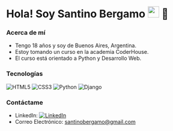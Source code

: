 <h1>Hola! Soy Santino Bergamo <img src="https://raw.githubusercontent.com/iampavangandhi/iampavangandhi/master/gifs/Hi.gif" width="30px"> 🚀</h1>

### Acerca de mí
- Tengo 18 años y soy de Buenos Aires, Argentina.
- Estoy tomando un curso en la academia CoderHouse.
- El curso está orientado a Python y Desarrollo Web.

### Tecnologías
  ![HTML5](https://img.shields.io/badge/-HTML5-333333?style=flat&logo=HTML5)
  ![CSS3](https://img.shields.io/badge/-CSS3-333333?style=flat&logo=CSS3&logoColor=1572B6)
  ![Python](https://img.shields.io/badge/Python-3670A0?style=for-the-badge&logo=python&logoColor=ffdd54)
  ![Django](https://img.shields.io/badge/Django-092E20?style=for-the-badge&logo=django&logoColor=green)

### Contáctame
- LinkedIn: <a href="https://www.linkedin.com/in/santino-bergamo-934475267/"><img alt="LinkedIn" src="https://img.shields.io/badge/LinkedIn-Santino Bergamo-blue?style=flat-square&logo=linkedin"></a>
- Correo Electrónico: [santinobergamo@gmail.com](mailto:santinobergamo@gmail.com)
